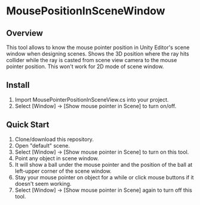 # MousePositionInSceneWindow

## Overview
This tool allows to know the mouse pointer position in Unity Editor's scene window when designing scenes. Shows the 3D position where the ray hits collider while the ray is casted from scene view camera to the mouse pointer position. This won't work for 2D mode of scene window.

## Install
1. Import MousePointerPositionInSceneView.cs into your project.
1. Select [Window] -> [Show mouse pointer in Scene] to turn on/off.

## Quick Start
1. Clone/download this repository.
1. Open "default" scene.
1. Select [Window] -> [Show mouse pointer in Scene] to turn on this tool.
1. Point any object in scene window.
1. It will show a ball under the mouse pointer and the position of the ball at left-upper corner of the scene window.
1. Stay your mouse pointer on object for a while or click mouse buttons if it doesn't seem working.
1. Select [Window] -> [Show mouse pointer in Scene] again to turn off this tool.
